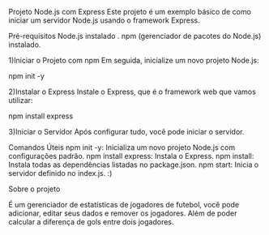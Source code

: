 Projeto Node.js com Express
Este projeto é um exemplo básico de como iniciar um servidor Node.js usando o framework Express.

Pré-requisitos
Node.js instalado .
npm (gerenciador de pacotes do Node.js) instalado.

1)Iniciar o Projeto com npm
Em seguida, inicialize um novo projeto Node.js:

npm init -y

2)Instalar o Express
Instale o Express, que é o framework web que vamos utilizar:

npm install express

3)Iniciar o Servidor
Após configurar tudo, você pode iniciar o servidor.

Comandos Úteis
npm init -y: Inicializa um novo projeto Node.js com configurações padrão.
npm install express: Instala o Express.
npm install: Instala todas as dependências listadas no package.json.
npm start: Inicia o servidor definido no index.js. :)

Sobre o projeto

É um gerenciador de estatísticas de jogadores de futebol, você pode adicionar, editar seus dados e remover os jogadores. Além de poder calcular a diferença de gols entre dois jogadores.
